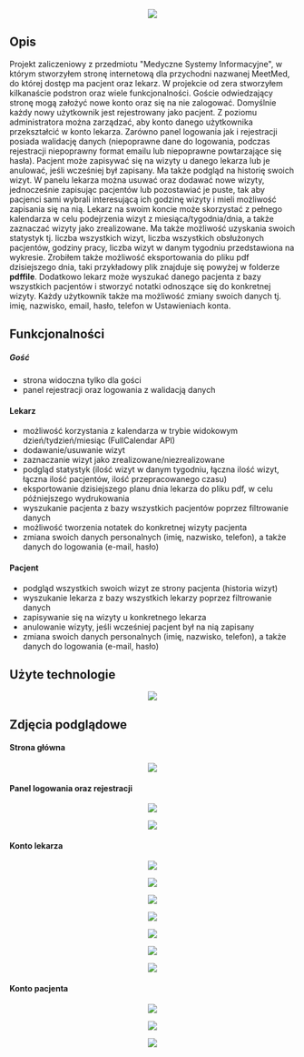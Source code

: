 <p align="center">
  <img src="https://github.com/JakubMakaruk/meetmed-clinicapp/blob/main/readmeimgs/logo.png">
</p>

## Opis
Projekt zaliczeniowy z przedmiotu "Medyczne Systemy Informacyjne", w którym stworzyłem stronę internetową dla przychodni nazwanej MeetMed, do której dostęp ma pacjent oraz lekarz. W projekcie od zera stworzyłem kilkanaście podstron oraz wiele funkcjonalności. Goście odwiedzający stronę mogą założyć nowe konto oraz się na nie zalogować. Domyślnie każdy nowy użytkownik jest rejestrowany jako pacjent. Z poziomu administratora można zarządzać, aby konto danego użytkownika przekształcić w konto lekarza. Zarówno panel logowania jak i rejestracji posiada walidację danych (niepoprawne dane do logowania, podczas rejestracji niepoprawny format emailu lub niepoprawne powtarzające się hasła). Pacjent może zapisywać się na wizyty u danego lekarza lub je anulować, jeśli wcześniej był zapisany. Ma także podgląd na historię swoich wizyt. W panelu lekarza można usuwać oraz dodawać nowe wizyty, jednocześnie zapisując pacjentów lub pozostawiać je puste, tak aby pacjenci sami wybrali interesującą ich godzinę wizyty i mieli możliwość zapisania się na nią. Lekarz na swoim koncie może skorzystać z pełnego kalendarza w celu podejrzenia wizyt z miesiąca/tygodnia/dnia, a także zaznaczać wizyty jako zrealizowane. Ma także możliwość uzyskania swoich statystyk tj. liczba wszystkich wizyt, liczba wszystkich obsłużonych pacjentów, godziny pracy, liczba wizyt w danym tygodniu przedstawiona na wykresie. Zrobiłem także możliwość eksportowania do pliku pdf dzisiejszego dnia, taki przykładowy plik znajduje się powyżej w folderze **pdffile**. Dodatkowo lekarz może wyszukać danego pacjenta z bazy wszystkich pacjentów i stworzyć notatki odnoszące się do konkretnej wizyty. Każdy użytkownik także ma możliwość zmiany swoich danych tj. imię, nazwisko, email, hasło, telefon w Ustawieniach konta.

## Funkcjonalności
##### Gość
- strona widoczna tylko dla gości
- panel rejestracji oraz logowania z walidacją danych
#### Lekarz
- możliwość korzystania z kalendarza w trybie widokowym dzień/tydzień/miesiąc (FullCalendar API)
- dodawanie/usuwanie wizyt
- zaznaczanie wizyt jako zrealizowane/niezrealizowane
- podgląd statystyk (ilość wizyt w danym tygodniu, łączna ilość wizyt, łączna ilość pacjentów, ilość przepracowanego czasu)
- eksportowanie dzisiejszego planu dnia lekarza do pliku pdf, w celu późniejszego wydrukowania
- wyszukanie pacjenta z bazy wszystkich pacjentów poprzez filtrowanie danych
- możliwość tworzenia notatek do konkretnej wizyty pacjenta
- zmiana swoich danych personalnych (imię, nazwisko, telefon), a także danych do logowania (e-mail, hasło)
#### Pacjent
- podgląd wszystkich swoich wizyt ze strony pacjenta (historia wizyt)
- wyszukanie lekarza z bazy wszystkich lekarzy poprzez filtrowanie danych
- zapisywanie się na wizyty u konkretnego lekarza
- anulowanie wizyty, jeśli wcześniej pacjent był na nią zapisany
- zmiana swoich danych personalnych (imię, nazwisko, telefon), a także danych do logowania (e-mail, hasło)

## Użyte technologie
<p align="center">
  <img src="https://github.com/JakubMakaruk/meetmed-clinicapp/blob/main/readmeimgs/technologies.png">
</p>

## Zdjęcia podglądowe
#### Strona główna
<p align="center">
  <kbd>
    <img src="https://github.com/JakubMakaruk/meetmed-clinicapp/blob/main/readmeimgs/homepage.gif">
  </kbd>
</p>

#### Panel logowania oraz rejestracji
<p align="center">
  <kbd>
    <img src="https://github.com/JakubMakaruk/meetmed-clinicapp/blob/main/readmeimgs/loginpanel.png">
  </kbd>
</p>
<p align="center">
  <kbd>
    <img src="https://github.com/JakubMakaruk/meetmed-clinicapp/blob/main/readmeimgs/registerpanel.png">
  </kbd>
</p>

#### Konto lekarza
<p align="center">
  <kbd>
    <img src="https://github.com/JakubMakaruk/meetmed-clinicapp/blob/main/readmeimgs/doctorhome.png">
  </kbd>
</p>
<p align="center">
  <kbd>
    <img src="https://github.com/JakubMakaruk/meetmed-clinicapp/blob/main/readmeimgs/doctortoday.png">
  </kbd>
</p>
<p align="center">
  <kbd>
    <img src="https://github.com/JakubMakaruk/meetmed-clinicapp/blob/main/readmeimgs/doctorcalendar.gif">
  </kbd>
</p>
<p align="center">
  <kbd>
    <img src="https://github.com/JakubMakaruk/meetmed-clinicapp/blob/main/readmeimgs/doctorpanel.png">
  </kbd>
</p>
<p align="center">
  <kbd>
    <img src="https://github.com/JakubMakaruk/meetmed-clinicapp/blob/main/readmeimgs/searchpatient.png">
  </kbd>
</p>
<p align="center">
  <kbd>
    <img src="https://github.com/JakubMakaruk/meetmed-clinicapp/blob/main/readmeimgs/patientnotes.png">
  </kbd>
</p>
<p align="center">
  <kbd>
    <img src="https://github.com/JakubMakaruk/meetmed-clinicapp/blob/main/readmeimgs/settings.png">
  </kbd>
</p>

#### Konto pacjenta
<p align="center">
  <kbd>
    <img src="https://github.com/JakubMakaruk/meetmed-clinicapp/blob/main/readmeimgs/patientappointment.png">
  </kbd>
</p>
<p align="center">
  <kbd>
    <img src="https://github.com/JakubMakaruk/meetmed-clinicapp/blob/main/readmeimgs/patientsearch.png">
  </kbd>
</p>
<p align="center">
  <kbd>
    <img src="https://github.com/JakubMakaruk/meetmed-clinicapp/blob/main/readmeimgs/patientbooking.png">
  </kbd>
</p>
